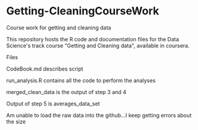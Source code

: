 # Getting-CleaningCourseWork
Course work for getting and cleaning data

This repository hosts the R code and documentation files for the Data Science's track course "Getting and Cleaning data", available in coursera.

Files

CodeBook.md describes script

run_analysis.R contains all the code to perform the analyses  

merged_clean_data is the output of step 3 and 4

Output of step 5 is averages_data_set

Am unable to load  the raw data into the github...I keep getting errors about the size
